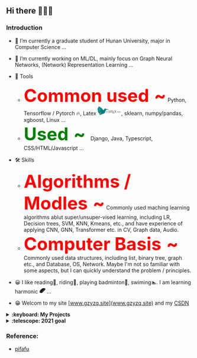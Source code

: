 ## Hi there 👋👋👋

### Introduction

- 🔭 I’m currently a graduate student of Hunan University, major in Computer Science ...

- 🌱 I’m currently working on ML/DL, mainly focus on Graph Neural Networks, (Network) Representation Learning ...

- 🧰 Tools
  - <font size="15" color="red"><b>Common used</b> **~**</font> Python, Tensorflow / Pytorch :fire:, Latex <img src="./imgs/latex-project-logo.svg" width="64">, sklearn, numpy/pandas, xgboost, Linux ...
  - <font size="14" color="green"><b>Used</b> **~** </font> Django, Java, Typescript, CSS/HTML/Javascript ...
  
- :hammer_and_wrench: Skills 
  - <font size="15" color="red"><b>Algorithms / Modles</b> **~**</font> Commonly used maching learning algorithms ablut super/unsuper-vised learning, including LR, Decision trees, SVM,  KNN, Kmeans, etc., and have experience of applying CNN, GNN, Transformer etc. in CV, Graph data, Audio.
  - <font size="15" color="red"><b>Computer Basis</b> **~**</font> Commonly used data structures, including list, binary tree, graph etc., and Database, OS, Network. Maybe I'm not so familiar with some aspects, but I can quickly understand the problem / principles. 
 
  
  
- 😀 I like reading📖, riding🚵, playing badminton🏸, swiming🏊. I am learning harmonic <img src="./imgs/harmonica_32px_1169661_easyicon.net.png" width="16"> ...

- 😁 Welcom to my site [www.gzyzq.site](www.gzyzq.site) and my [CSDN](https://blog.csdn.net/Miha_Singh)


<details>
  <summary><b>:keyboard: My Projects</b></summary>
  <br>
  <ul>
    <li> 
      <details>
        <summary><b><a href="https://github.com/GZYZG/Three">Three</a>--- Three-dimensional visualization of the genetic structure of golden monkeys based on three.js</b></summary>
       </details>
    </li>
    
   <li>
     <details>
        <summary><b><a href="www.gzyzq.site">gzyzq.site</a>--- my personal site based on Django</b></summary>
       </details>
  </li>
  
  <li>
      <details>
        <summary><b><a href="http://gzyzq.site/projects/#1stpro">HandWriting Behavior Recognition</a> --- recognize the character(number between 1-9 or letter between A-H) you are writing with (only) you finger infront of camera</b></summary>
       </details>
  </li>
  
  </ul>
</details>

<details>
  <summary><b>:telescope: 2021 goal</b></summary>
  <br>
  <ul>
    <li> [ ] FINISH one paper <img src="./imgs/pdf_icon_blue.svg" width="20">!!! </li>
  <li> [ ] Deeper in ML/DL, specializing in common used tools </li>
  <li> [ ] Learn more math theory about ML/DL, going deeper </li>
    <li> [ ] Learn big data frameworks, including Spark / MapReduce, Storm / Flink, HDFS ... </li>
    <li> [ ] Deeper in linux <img src="./imgs/OS_Linux_ubuntu_31.156186612576px_1188757_easyicon.net.png" width="16"> / shell </li>
    <li> [ ] Finish <a href="https://ogb.stanford.edu/kddcup2021">Kddcup2021-OGB-LSC<img src="./imgs/OGB_pure.png" width="36"> </a> </li> 
    <li> [ ] Can play some melodies with harmonic <img src="./imgs/harmonica_32px_1169661_easyicon.net.png" width="16"> </li>
  </ul>
  </details>



### Reference:
- [pifafu](https://github.com/pifafu)

<!-- 👯 I’m looking to collaborate on ...
<!-- 🤔 I’m looking for help with ...
<!-- 💬 Ask me about ...
<-- 📫 How to reach me: zhiyanguo@hnu.edu.cn
<-- 😄 Pronouns: ...
<-- ⚡ Fun fact: ...
-->
